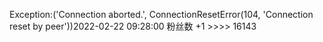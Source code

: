 Exception:('Connection aborted.', ConnectionResetError(104, 'Connection reset by peer'))2022-02-22  09:28:00   粉丝数 +1 >>>> 16143
